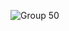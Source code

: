 ![Group 50](https://user-images.githubusercontent.com/61367249/227773581-bd1f0fd5-3953-4bc1-968e-65ac567f7fa0.png)
